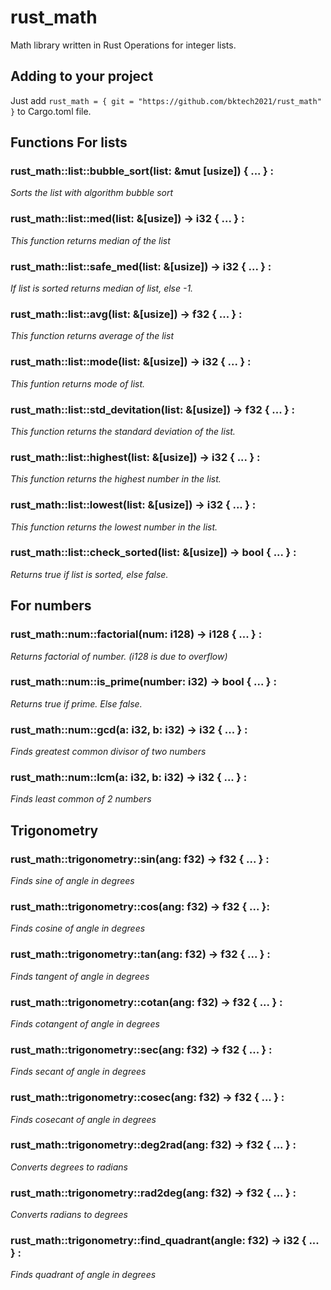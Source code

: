 # rust_math
Math library written in Rust
Operations for integer lists.

## Adding to your project
Just add ```rust_math = { git = "https://github.com/bktech2021/rust_math" }``` to Cargo.toml file.

## Functions For lists 
### rust_math::list::bubble_sort(list: &mut [usize]) { ... } :
*Sorts the list with algorithm bubble sort*
### rust_math::list::med(list: &[usize]) -> i32 { ... } :
*This function returns median of the list*
### rust_math::list::safe_med(list: &[usize]) -> i32 { ... } :
*If list is sorted returns median of list, else -1.*
### rust_math::list::avg(list: &[usize]) -> f32 { ... } :
*This function returns average of the list*
### rust_math::list::mode(list: &[usize]) -> i32 { ... } :
*This funtion returns mode of list.*
### rust_math::list::std_devitation(list: &[usize]) -> f32 { ... } :
*This function returns the standard deviation of the list.*
### rust_math::list::highest(list: &[usize]) -> i32 { ... } :
*This function returns the highest number in the list.*
### rust_math::list::lowest(list: &[usize]) -> i32 { ... } :
*This function returns the lowest number in the list.*
### rust_math::list::check_sorted(list: &[usize]) -> bool { ... } :
*Returns true if list is sorted, else false.*
## For numbers
### rust_math::num::factorial(num: i128) -> i128 { ... } :
*Returns factorial of number. (i128 is due to overflow)*
### rust_math::num::is_prime(number: i32) -> bool { ... } :
*Returns true if prime. Else false.*
### rust_math::num::gcd(a: i32, b: i32) -> i32 { ... } :
*Finds greatest common divisor of two numbers*
### rust_math::num::lcm(a: i32, b: i32) -> i32 { ... } :
*Finds least common of 2 numbers*
## Trigonometry
### rust_math::trigonometry::sin(ang: f32) -> f32 { ... } :
*Finds sine of angle in degrees*
### rust_math::trigonometry::cos(ang: f32) -> f32 { ... }:
*Finds cosine of angle in degrees*
### rust_math::trigonometry::tan(ang: f32) -> f32 { ... } :
*Finds tangent of angle in degrees*
### rust_math::trigonometry::cotan(ang: f32) -> f32 { ... } :
*Finds cotangent of angle in degrees*
### rust_math::trigonometry::sec(ang: f32) -> f32 { ... } :
*Finds secant of angle in degrees*
### rust_math::trigonometry::cosec(ang: f32) -> f32 { ... } :
*Finds cosecant of angle in degrees*
### rust_math::trigonometry::deg2rad(ang: f32) -> f32 { ... } :
*Converts degrees to radians*
### rust_math::trigonometry::rad2deg(ang: f32) -> f32 { ... } :
*Converts radians to degrees*
### rust_math::trigonometry::find_quadrant(angle: f32) -> i32 { ... } :
*Finds quadrant of angle in degrees*

